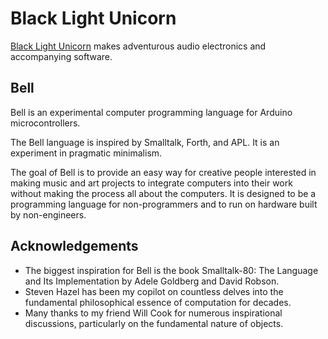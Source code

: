 # Black Light Unicorn

[Black Light Unicorn](https://blog.blacklightunicorn.com) makes adventurous audio electronics and accompanying software.

## Bell

Bell is an experimental computer programming language for Arduino microcontrollers.

The Bell language is inspired by Smalltalk, Forth, and APL. It is an experiment in pragmatic minimalism.

The goal of Bell is to provide an easy way for creative people interested in making music and art projects to integrate computers into their work without making the process all about the computers.
It is designed to be a programming language for non-programmers and to run on hardware built by non-engineers.

## Acknowledgements

- The biggest inspiration for Bell is the book Smalltalk-80: The Language and Its Implementation by Adele Goldberg and David Robson.
- Steven Hazel has been my copilot on countless delves into the fundamental philosophical essence of computation for decades.
- Many thanks to my friend Will Cook for numerous inspirational discussions, particularly on the fundamental nature of objects.

